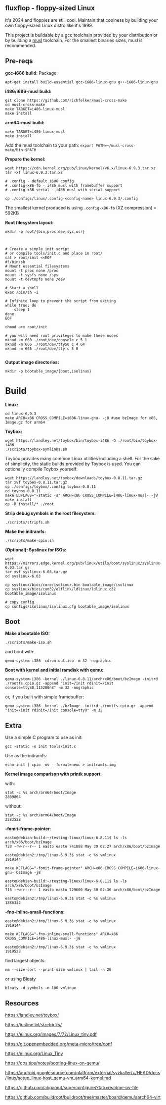 ## fluxflop - floppy-sized Linux

It's 2024 and floppies are still cool. Maintain that coolness by building your own floppy-sized Linux distro like it's 1999.

This project is buildable by a gcc toolchain provided by your distribution or by building a [musl](https://www.musl-libc.org/) toolchain. For the smallest binaries sizes, musl is recommended.

## Pre-reqs

__gcc-i686 build:__
Package:
```
apt-get install build-essential gcc-i686-linux-gnu g++-i686-linux-gnu
```

__i486/i686-musl build:__
```
git clone https://github.com/richfelker/musl-cross-make
cd musl-cross-make
make TARGET=i486-linux-musl
make install

```
__arm64-musl build:__
```
make TARGET=i486-linux-musl
make install
```
Add the musl toolchain to your path:
`export PATH=~/musl-cross-make/bin:$PATH`


__Prepare the kernel:__
```
wget https://cdn.kernel.org/pub/linux/kernel/v6.x/linux-6.9.3.tar.xz
tar -xf linux-6.9.3.tar.xz

# .config - default i686 config
# .config-x86-fb - i486 musl with framebuffer support
# .config-x86-serial - i486 musl with serial support

cp ./configs/linux/.config-<config-name> linux-6.9.3/.config
````
The smallest kernel produced is using `.config-x86-fb` (XZ compression) = 592KB


__Root filesystem layout:__
```
mkdir -p root/{bin,proc,dev,sys,usr}



# Create a simple init script
# or compile tools/init.c and place in root/
cat > root/init <<EOF
#!/bin/sh
# Mount essential filesystems
mount -t proc none /proc
mount -t sysfs none /sys
mount -t devtmpfs none /dev

# Start a shell
exec /bin/sh -i 

# Infinite loop to prevent the script from exiting
while true; do
    sleep 1
done
EOF

chmod a+x root/init

# you will need root privileges to make these nodes
mknod -m 660 ./root/dev/console c 5 1
mknod -m 666 ./root/dev/ttyS0 c 4 64
mknod -m 666 ./root/dev/tty c 5 0


```

__Output image directories:__
```
mkdir -p bootable_image/{boot,isolinux}
```


# Build
__Linux:__
```
cd linux-6.9.3
make ARCH=x86 CROSS_COMPILE=i686-linux-gnu- -j8 #use bzImage for x86, Image.gz for arm64
```


__Toybox:__
```
wget https://landley.net/toybox/bin/toybox-i486 -O ./root/bin/toybox-i486
./scripts/toybox-symlinks.sh
```
Toybox provides many common Linux utilities including a shell. For the sake of simplicity, the static builds provided by Toybox is used.
You can optionally compile Toybox yourself:
```
wget https://landley.net/toybox/downloads/toybox-0.8.11.tar.gz
tar xvf toybox-0.8.11.tar.gz
cp ./configs/toybox/.config toybox-0.8.11
cd toybox-0.8.11
make LDFLAGS="-static -s" ARCH=x86 CROSS_COMPILE=i486-linux-musl- -j8
make install
cp -R install/* ./root
```


__Strip debug symbols in the root filesystem:__
```
./scripts/stripfs.sh
```



__Make the initramfs:__
```
./scripts/make-cpio.sh
```

__(Optional): Syslinux for ISOs:__
```
wget https://mirrors.edge.kernel.org/pub/linux/utils/boot/syslinux/syslinux-6.03.tar.gz
tar xvf syslinux-6.03.tar.gz
cd syslinux-6.03

cp syslinux/bios/core/isolinux.bin bootable_image/isolinux
cp syslinux/bios/com32/elflink/ldlinux/ldlinux.c32 bootable_image/isolinux

# copy config
cp configs/isolinux/isolinux.cfg bootable_image/isolinux
```

## Boot
__Make a bootable ISO:__
```
./scripts/make-iso.sh
```
and boot with:
```
qemu-system-i386 -cdrom out.iso -m 32 -nographic 
```



__Boot with kernel and initial ramdisk with qemu:__
```
qemu-system-i386 -kernel ./linux-6.8.11/arch/x86/boot/bzImage -initrd ./rootfs.cpio.gz -append "init=/init rdinit=/init console=ttyS0,115200n8" -m 32 -nographic
```

or, if you built with simple framebuffer:
```
qemu-system-i386 -kernel ./bzImage -initrd ./rootfs.cpio.gz -append "init=/init rdinit=/init console=tty0" -m 32
```

## Extra
Use a simple C program to use as init:
```
gcc -static -o init tools/init.c
```
Use as the initramfs:
```
echo init | cpio -ov --format=newc > initramfs.img
```

__Kernel image comparison with printk support__:

with:
```
stat -c %s arch/arm64/boot/Image
2809864
```

without:
```
stat -c %s arch/arm64/boot/Image
2283528
```

__-fomit-frame-pointer__:
```
easto@debian-build:~/testing-linux/linux-6.8.11$ ls -ls arch/x86/boot/bzImage 
728 -rw-r--r-- 1 easto easto 741888 May 30 02:27 arch/x86/boot/bzImage

easto@debian2:/tmp/linux-6.9.3$ stat -c %s vmlinux
1919144

make KCFLAGS="-fomit-frame-pointer" ARCH=x86 CROSS_COMPILE=i686-linux-gnu- bzImage -j8
 
easto@debian-build:~/testing-linux/linux-6.8.11$ ls -ls arch/x86/boot/bzImage 
716 -rw-r--r-- 1 easto easto 729600 May 30 02:30 arch/x86/boot/bzImage

easto@debian2:/tmp/linux-6.9.3$ stat -c %s vmlinux
1886332
```
__-fno-inline-small-functions__:
```
easto@debian2:/tmp/linux-6.9.3$ stat -c %s vmlinux
1919144

make KCFLAGS="-fno-inline-small-functions" ARCH=x86 CROSS_COMPILE=i486-linux-musl- -j8

easto@debian2:/tmp/linux-6.9.3$ stat -c %s vmlinux
1919528
   ````



find largest objects:
```
nm --size-sort --print-size vmlinux | tail -n 20
````
or
using [Bloaty](https://github.com/google/bloaty)
```
bloaty -d symbols -n 100 vmlinux

```

## Resources
https://landley.net/toybox/

https://justine.lol/sizetricks/

https://elinux.org/images/7/72/Linux_tiny.pdf

https://git.openembedded.org/meta-micro/tree/conf

https://elinux.org/Linux_Tiny

https://ops.tips/notes/booting-linux-on-qemu/

https://android.googlesource.com/platform/external/syzkaller/+/HEAD/docs/linux/setup_linux-host_qemu-vm_arm64-kernel.md

https://github.com/ahgamut/superconfigure/?tab=readme-ov-file

https://github.com/buildroot/buildroot/tree/master/board/qemu/aarch64-virt
